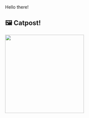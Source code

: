 Hello there!



## 🖼️ Catpost!

<sub>
    <img src="https://cdn2.thecatapi.com/images/d5q.jpg" height="256">
</sub>

